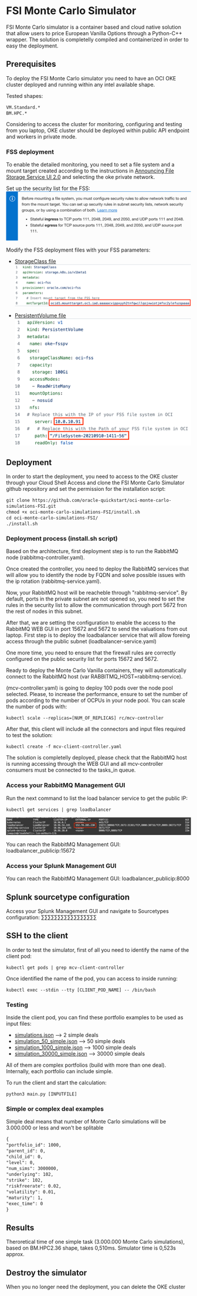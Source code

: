 # FSI Monte Carlo Simulator
FSI Monte Carlo simulator is a container based and cloud native solution that allow users to price European Vanilla Options through a Python-C++ wrapper. The solution is completelly compiled and containerized in order to easy the deployment.

## Prerequisites
To deploy the FSI Monte Carlo simulator you need to have an OCI OKE cluster deployed and running within any intel available shape. 

Tested shapes:

    VM.Standard.*
    BM.HPC.*
    
Considering to access the cluster for monitoring, configuring and testing from you laptop, OKE cluster should be deployed within public API endpoint and workers in private mode.

### FSS deployment
To enable the detailed monitoring, you need to set a file system and a mount target created according to the instructions in [Announcing File Storage Service UI 2.0](https://blogs.oracle.com/cloud-infrastructure/post/announcing-file-storage-service-ui-20) and selecting the oke private network.

Set up the security list for the FSS:
![](https://github.com/oracle-quickstart/oci-monte-carlo-simulations-FSI/blob/main/images/security_list_fss.png)

Modify the FSS deployment files with your FSS parameters:
* [StorageClass file](ks8-deployment/storageClass.yaml)
![](images/storageClass_file.png)

* [PersistentVolume file](ks8-deployment/persistentVolume.yaml)
![](images/persistentVolume_file.png)

## Deployment
In order to start the deployment, you need to access to the OKE cluster through your Cloud Shell Access and clone the FSI Monte Carlo Simulator github repository and set the permission for the installation script:

    git clone https://github.com/oracle-quickstart/oci-monte-carlo-simulations-FSI.git
    chmod +x oci-monte-carlo-simulations-FSI/install.sh
    cd oci-monte-carlo-simulations-FSI/
    ./install.sh


### Deployment process (install.sh script)
Based on the architecture, first deployment step is to run the RabbitMQ node (rabbitmq-controller.yaml).

Once created the controller, you need to deploy the RabbitMQ services that will allow you to identify the node by FQDN and solve possible issues with the ip rotation (rabbitmq-service.yaml).

Now, your RabbitMQ host will be reacheble through "rabbitmq-service".
By default, ports in the private subnet are not opened so, you need to set the rules in the security list to allow the communication through port 5672 fron the rest of nodes in this subnet.

After that, we are setting the configuration to enable the access to the RabbitMQ WEB GUI in port 15672 and 5672 to send the valuations from out laptop. First step is to deploy the loadbalancer service that will allow foreing access through the public subnet (loadbalancer-service.yaml)

One more time, you need to ensure that the firewall rules are correctly configured on the public security list for ports 15672 and 5672.

Ready to deploy the Monte Carlo Vanilla containers, they will automatically connect to the RabbitMQ host (var RABBITMQ_HOST=rabbitmq-service).

(mcv-controller.yaml) is going to deploy 100 pods over the node pool selected. Please, to increase the performance, ensure to set the number of pods according to the number of OCPUs in your node pool. You can scale the number of pods with:

    kubectl scale --replicas=[NUM_OF_REPLICAS] rc/mcv-controller

After that, this client will include all the connectors and input files required to test the solution:

    kubectl create -f mcv-client-controller.yaml

The solution is completelly deployed, please check that the RabbitMQ host is running accessing through the WEB GUI and all mcv-controller consumers must be connected to the tasks_in queue.

### Access your RabbitMQ Management GUI
Run the next command to list the load balancer service to get the public IP:

    kubectl get services | grep loadbalancer

![](https://github.com/oracle-quickstart/oci-monte-carlo-simulations-FSI/blob/main/images/loadbalancer_publicip.png)

You can reach the RabbitMQ Management GUI: loadbalancer_publicip:15672

### Access your Splunk Management GUI
You can reach the RabbitMQ Management GUI: loadbalancer_publicip:8000

## Splunk sourcetype configuration
Access your Splunk Management GUI and navigate to Sourcetypes configuration:
∑∑∑∑∑∑∑∑∑∑∑∑∑∑∑∑∑

## SSH to the client
In order to test the simulator, first of all you need to identify the name of the client pod:

    kubectl get pods | grep mcv-client-controller

Once identified the name of the pod, you can access to inside running:

    kubectl exec --stdin --tty [CLIENT_POD_NAME] -- /bin/bash

### Testing
Inside the client pod, you can find these portfolio examples to be used as input files:

* [simulations.json](input-files/simulations.json) --> 2 simple deals
* [simulation_50_simple.json](input-files/simulation_50_simples.json) --> 50 simple deals
* [simulation_1000_simple.json](input-files/simulation_1000_simple.json) --> 1000 simple deals
* [simulation_30000_simple.json](input-files/simulation_30000_simple.json) --> 30000 simple deals

All of them are complex portfolios (build with more than one deal). Internally, each portfolio can include simple.

To run the client and start the calculation:

    python3 main.py [INPUTFILE]

### Simple or complex deal examples
Simple deal means that number of Monte Carlo simulations will be 3.000.000 or less and won't be splitable

    {
    "portfolio_id": 1000,
    "parent_id": 0,
    "child_id": 0,
    "level": 0,
    "num_sims": 3000000,
    "underlying": 102,
    "strike": 102,
    "riskfreerate": 0.02,
    "volatility": 0.01,
    "maturity": 1,
    "exec_time": 0
    }

## Results
Theroretical time of one simple task (3.000.000 Monte Carlo simulations), based on BM.HPC2.36 shape, takes 0,510ms. Simulator time is 0,523s approx.

## Destroy the simulator
When you no longer need the deployment, you can delete the OKE cluster

